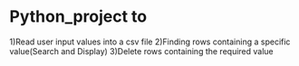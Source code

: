 # Python_project to 
1)Read user input values into a csv file
2)Finding rows containing a specific value(Search and Display)
3)Delete rows containing the required value
